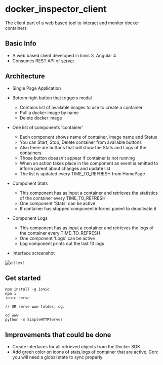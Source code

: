 # docker_inspector_client
The client part of a web based tool to interact and monitor docker containers

## Basic Info

- A web based client developed in Ionic 3, Angular 4
- Consumes REST API of [server](https://github.com/Temeteron/docker_inspector_server)

## Architecture

- Single Page Application

- Bottom right button that triggers modal
	- Contains list of available images to use to create a container
	- Pull a docker image by name
	- Delete docker image

- One list of components 'container'
	- Each component shows name of container, image name and Status
	- You can Start, Stop, Delete container from available buttons
	- Also there are buttons that will show the Stats and Logs of the containers
	- Those button doeasn't appear if container is not running
	- When an action takes place in the component an event is emitted to inform parent about changes and update list
	- The list is updated every TIME_TO_REFRESH from HomePage

- Component Stats
	- This component has as input a container and retrieves the statistics of the container every TIME_TO_REFRESH
	- One component 'Stats' can be active
	- If container has stopped component informs parent to deactivate it

- Component Logs
	- This component has as input a container and retrieves the logs of the container every TIME_TO_REFRESH
	- One component 'Logs' can be active
	- Log component prints out the last 10 logs

- Interface screenshot

![alt text](https://github.com/Temeteron/docker_inspector_client/blob/master/interaface.png)

## Get started
```
npm install -g ionic
npm i
ionic serve

// OR serve www folder, og:

cd www
python -m SimpleHTTPServer
```

## Improvements that could be done

- Create interfaces for all retrieved objects from the Docker SDK
- Add green color on icons of stats,logs of container that are active. Con: you will need a global state to sync properly.


